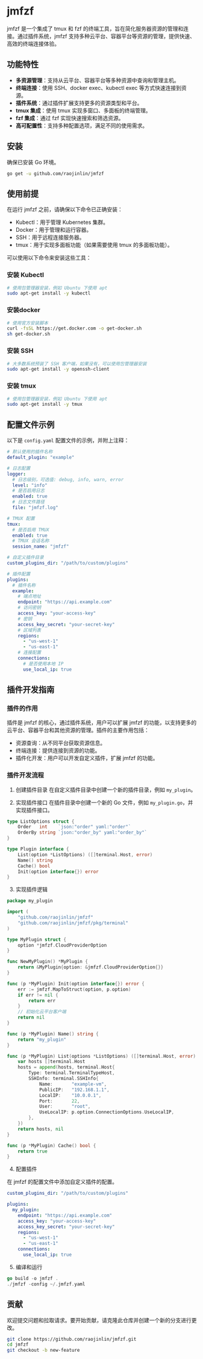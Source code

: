 # jmfzf

jmfzf 是一个集成了 tmux 和 fzf 的终端工具，旨在简化服务器资源的管理和连接。通过插件系统，jmfzf 支持多种云平台、容器平台等资源的管理，提供快速、高效的终端连接体验。

## 功能特性

- **多资源管理**：支持从云平台、容器平台等多种资源中查询和管理主机。
- **终端连接**：使用 SSH、docker exec、kubectl exec 等方式快速连接到资源。
- **插件系统**：通过插件扩展支持更多的资源类型和平台。
- **tmux 集成**：使用 tmux 实现多窗口、多面板的终端管理。
- **fzf 集成**：通过 fzf 实现快速搜索和筛选资源。
- **高可配置性**：支持多种配置选项，满足不同的使用需求。

## 安装

确保已安装 Go 环境。

```bash
go get -u github.com/raojinlin/jmfzf
```

## 使用前提
在运行 jmfzf 之前，请确保以下命令已正确安装：

- Kubectl：用于管理 Kubernetes 集群。
- Docker：用于管理和运行容器。
- SSH：用于远程连接服务器。
- tmux：用于实现多面板功能（如果需要使用 tmux 的多面板功能）。

可以使用以下命令来安装这些工具：

### 安装 Kubectl
```bash
# 使用包管理器安装，例如 Ubuntu 下使用 apt
sudo apt-get install -y kubectl
```

### 安装docker
```bash
# 使用官方安装脚本
curl -fsSL https://get.docker.com -o get-docker.sh
sh get-docker.sh
```

### 安装 SSH
```bash
# 大多数系统预装了 SSH 客户端，如果没有，可以使用包管理器安装
sudo apt-get install -y openssh-client
```

### 安装 tmux
```bash
# 使用包管理器安装，例如 Ubuntu 下使用 apt
sudo apt-get install -y tmux
```

## 配置文件示例

以下是 `config.yaml` 配置文件的示例，并附上注释：

```yaml
# 默认使用的插件名称
default_plugin: "example"

# 日志配置
logger:
  # 日志级别，可选值: debug, info, warn, error
  level: "info"
  # 是否启用日志
  enabled: true
  # 日志文件路径
  file: "jmfzf.log"

# TMUX 配置
tmux:
  # 是否启用 TMUX
  enabled: true
  # TMUX 会话名称
  session_name: "jmfzf"

# 自定义插件目录
custom_plugins_dir: "/path/to/custom/plugins"

# 插件配置
plugins:
  # 插件名称
  example:
    # 端点地址
    endpoint: "https://api.example.com"
    # 访问密钥
    access_key: "your-access-key"
    # 密钥
    access_key_secret: "your-secret-key"
    # 区域列表
    regions:
      - "us-west-1"
      - "us-east-1"
    # 连接配置
    connections:
      # 是否使用本地 IP
      use_local_ip: true
```

## 插件开发指南

### 插件的作用
插件是 jmfzf 的核心，通过插件系统，用户可以扩展 jmfzf 的功能，以支持更多的云平台、容器平台和其他资源的管理。插件的主要作用包括：

- 资源查询：从不同平台获取资源信息。
- 终端连接：提供连接到资源的功能。
- 插件化开发：用户可以开发自定义插件，扩展 jmfzf 的功能。

### 插件开发流程

1. 创建插件目录
在自定义插件目录中创建一个新的插件目录，例如 `my_plugin`。

2. 实现插件接口
在插件目录中创建一个新的 Go 文件，例如  `my_plugin.go`，并实现插件接口。

```go
type ListOptions struct {
    Order   int    `json:"order" yaml:"order"`
    OrderBy string `json:"order_by" yaml:"order_by"`
}

type Plugin interface {
    List(option *ListOptions) ([]terminal.Host, error)
    Name() string
    Cache() bool
    Init(option interface{}) error
}
```

3. 实现插件逻辑
```go
package my_plugin

import (
    "github.com/raojinlin/jmfzf"
    "github.com/raojinlin/jmfzf/pkg/terminal"
)

type MyPlugin struct {
    option *jmfzf.CloudProviderOption
}

func NewMyPlugin() *MyPlugin {
    return &MyPlugin{option: &jmfzf.CloudProviderOption{}}
}

func (p *MyPlugin) Init(option interface{}) error {
    err := jmfzf.MapToStruct(option, p.option)
    if err != nil {
        return err
    }
    // 初始化云平台客户端
    return nil
}

func (p *MyPlugin) Name() string {
    return "my_plugin"
}

func (p *MyPlugin) List(options *ListOptions) ([]terminal.Host, error) {
    var hosts []terminal.Host
    hosts = append(hosts, terminal.Host{
        Type: terminal.TerminalTypeHost,
        SSHInfo: terminal.SSHInfo{
            Name:       "example-vm",
            PublicIP:   "192.168.1.1",
            LocalIP:    "10.0.0.1",
            Port:       22,
            User:       "root",
            UseLocalIP: p.option.ConnectionOptions.UseLocalIP,
        },
    })
    return hosts, nil
}

func (p *MyPlugin) Cache() bool {
    return true
}
```

4. 配置插件

在 jmfzf 的配置文件中添加自定义插件的配置。
```yaml
custom_plugins_dir: "/path/to/custom/plugins"

plugins:
  my_plugin:
    endpoint: "https://api.example.com"
    access_key: "your-access-key"
    access_key_secret: "your-secret-key"
    regions:
      - "us-west-1"
      - "us-east-1"
    connections:
      use_local_ip: true
```

5. 编译和运行
```go
go build -o jmfzf .
./jmfzf -config ~/.jmfzf.yaml

```


## 贡献
欢迎提交问题和拉取请求。要开始贡献，请克隆此仓库并创建一个新的分支进行更改。

```bash
git clone https://github.com/raojinlin/jmfzf.git
cd jmfzf
git checkout -b new-feature

```